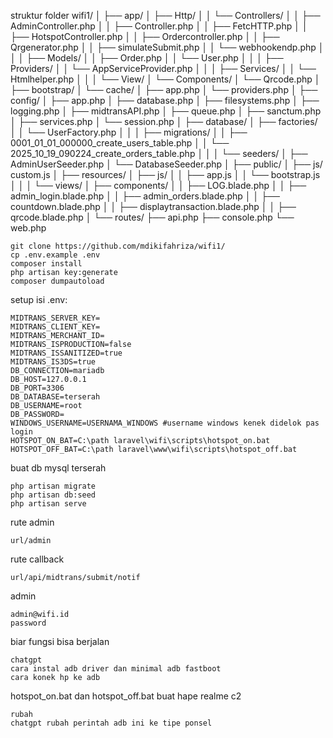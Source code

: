 struktur folder
wifi1/
│
├── app/
│   ├── Http/
│   │   └── Controllers/
│   │       ├── AdminController.php
│   │       ├── Controller.php
│   │       ├── FetcHTTP.php
│   │       ├── HotspotController.php
│   │       ├── Ordercontroller.php
│   │       ├── Qrgenerator.php
│   │       ├── simulateSubmit.php
│   │       └── webhookendp.php
│   │
│   ├── Models/
│   │   ├── Order.php
│   │   └── User.php
│   │
│   ├── Providers/
│   │   └── AppServiceProvider.php
│   │
│   ├── Services/
│   │   └── Htmlhelper.php
│   │
│   └── View/
│       └── Components/
│           └── Qrcode.php
│
├── bootstrap/
│   └── cache/
│       ├── app.php
│       └── providers.php
│
├── config/
│   ├── app.php
│   ├── database.php
│   ├── filesystems.php
│   ├── logging.php
│   ├── midtransAPI.php
│   ├── queue.php
│   ├── sanctum.php
│   ├── services.php
│   └── session.php
│
├── database/
│   ├── factories/
│   │   └── UserFactory.php
│   │
│   ├── migrations/
│   │   ├── 0001_01_01_000000_create_users_table.php
│   │   └── 2025_10_19_090224_create_orders_table.php
│   │
│   └── seeders/
│       ├── AdminUserSeeder.php
│       └── DatabaseSeeder.php
│
├── public/
│   ├── js/ custom.js
│
├── resources/
│   ├── js/
│   │   ├── app.js
│   │   └── bootstrap.js
│   │
│   └── views/
│       ├── components/
│       │   ├── LOG.blade.php
│       │   ├── admin_login.blade.php
│       │   ├── admin_orders.blade.php
│       │   ├── countdown.blade.php
│       │   ├── displaytransaction.blade.php
│       │   ├── qrcode.blade.php
│
└── routes/
   ├── api.php
   ├── console.php
   └── web.php
```
git clone https://github.com/mdikifahriza/wifi1/
cp .env.example .env
composer install
php artisan key:generate
composer dumpautoload
```

setup isi .env:

```
MIDTRANS_SERVER_KEY=
MIDTRANS_CLIENT_KEY=
MIDTRANS_MERCHANT_ID=
MIDTRANS_ISPRODUCTION=false
MIDTRANS_ISSANITIZED=true
MIDTRANS_IS3DS=true
DB_CONNECTION=mariadb
DB_HOST=127.0.0.1
DB_PORT=3306
DB_DATABASE=terserah
DB_USERNAME=root
DB_PASSWORD=
WINDOWS_USERNAME=USERNAMA_WINDOWS #username windows kenek didelok pas login
HOTSPOT_ON_BAT=C:\path laravel\wifi\scripts\hotspot_on.bat
HOTSPOT_OFF_BAT=C:\path laravel\www\wifi\scripts\hotspot_off.bat
```

buat db mysql terserah

```
php artisan migrate
php artisan db:seed
php artisan serve
```

rute admin

```
url/admin
```

rute callback

```
url/api/midtrans/submit/notif
```

admin

```
admin@wifi.id
password
```

biar fungsi bisa berjalan

```
chatgpt
cara instal adb driver dan minimal adb fastboot
cara konek hp ke adb
```

hotspot_on.bat dan hotspot_off.bat buat hape realme c2

```
rubah
chatgpt rubah perintah adb ini ke tipe ponsel
```
